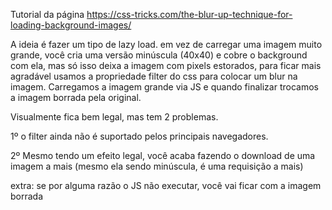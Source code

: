Tutorial da página https://css-tricks.com/the-blur-up-technique-for-loading-background-images/

A ideia é fazer um tipo de lazy load. em vez de carregar uma imagem muito grande, você cria uma versão minúscula (40x40) e cobre o background com ela, mas só isso deixa a imagem com pixels estorados, para ficar mais agradável usamos a propriedade filter do css para colocar um blur na imagem. Carregamos a imagem grande via JS e quando finalizar trocamos a imagem borrada pela original.

Visualmente fica bem legal, mas tem 2 problemas.

1º o filter ainda não é suportado pelos principais navegadores.

2º Mesmo tendo um efeito legal, você acaba fazendo o download de uma imagem a mais (mesmo ela sendo minúscula, é uma requisição a mais)

extra: se por alguma razão o JS não executar, você vai ficar com a imagem borrada 